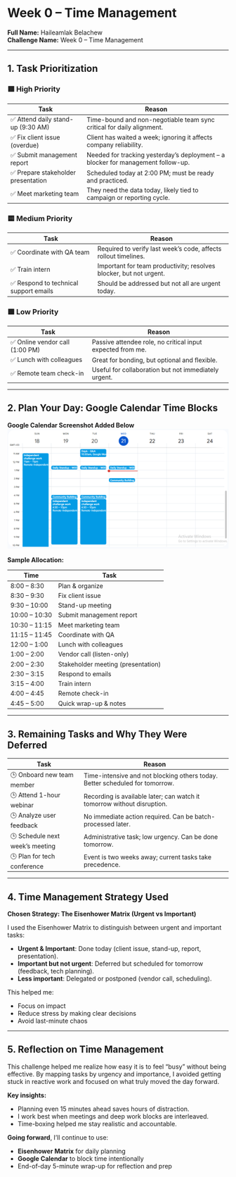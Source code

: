 
# Week 0 – Time Management
**Full Name:** Haileamlak Belachew  
**Challenge Name:** Week 0 – Time Management  

---

## 1. Task Prioritization

### 🟥 High Priority
| Task | Reason |
|------|--------|
| ✅ Attend daily stand-up (9:30 AM) | Time-bound and non-negotiable team sync critical for daily alignment. |
| ✅ Fix client issue (overdue) | Client has waited a week; ignoring it affects company reliability. |
| ✅ Submit management report | Needed for tracking yesterday’s deployment – a blocker for management follow-up. |
| ✅ Prepare stakeholder presentation | Scheduled today at 2:00 PM; must be ready and practiced. |
| ✅ Meet marketing team | They need the data today, likely tied to campaign or reporting cycle. |

### 🟨 Medium Priority
| Task | Reason |
|------|--------|
| ✅ Coordinate with QA team | Required to verify last week’s code, affects rollout timelines. |
| ✅ Train intern | Important for team productivity; resolves blocker, but not urgent. |
| ✅ Respond to technical support emails | Should be addressed but not all are urgent today. |

### 🟩 Low Priority
| Task | Reason |
|------|--------|
| ✅ Online vendor call (1:00 PM) | Passive attendee role, no critical input expected from me. |
| ✅ Lunch with colleagues | Great for bonding, but optional and flexible. |
| ✅ Remote team check-in | Useful for collaboration but not immediately urgent.

---

## 2. Plan Your Day: Google Calendar Time Blocks

**Google Calendar Screenshot Added Below**  
![Google Calendar Screenshot](./calendar_screenshot.png) 

**Sample Allocation:**

| Time | Task |
|------|------|
| 8:00 – 8:30 | Plan & organize |
| 8:30 – 9:30 | Fix client issue |
| 9:30 – 10:00 | Stand-up meeting |
| 10:00 – 10:30 | Submit management report |
| 10:30 – 11:15 | Meet marketing team |
| 11:15 – 11:45 | Coordinate with QA |
| 12:00 – 1:00 | Lunch with colleagues |
| 1:00 – 2:00 | Vendor call (listen-only) |
| 2:00 – 2:30 | Stakeholder meeting (presentation) |
| 2:30 – 3:15 | Respond to emails |
| 3:15 – 4:00 | Train intern |
| 4:00 – 4:45 | Remote check-in |
| 4:45 – 5:00 | Quick wrap-up & notes |

---

## 3. Remaining Tasks and Why They Were Deferred

| Task | Reason |
|------|--------|
| 🕒 Onboard new team member | Time-intensive and not blocking others today. Better scheduled for tomorrow. |
| 🕒 Attend 1-hour webinar | Recording is available later; can watch it tomorrow without disruption. |
| 🕒 Analyze user feedback | No immediate action required. Can be batch-processed later. |
| 🕒 Schedule next week’s meeting | Administrative task; low urgency. Can be done tomorrow. |
| 🕒 Plan for tech conference | Event is two weeks away; current tasks take precedence. |

---

## 4. Time Management Strategy Used

**Chosen Strategy: The Eisenhower Matrix (Urgent vs Important)**

I used the Eisenhower Matrix to distinguish between urgent and important tasks:
- **Urgent & Important**: Done today (client issue, stand-up, report, presentation).
- **Important but not urgent**: Deferred but scheduled for tomorrow (feedback, tech planning).
- **Less important**: Delegated or postponed (vendor call, scheduling).

This helped me:
- Focus on impact
- Reduce stress by making clear decisions
- Avoid last-minute chaos

---

## 5. Reflection on Time Management

This challenge helped me realize how easy it is to feel “busy” without being effective. By mapping tasks by urgency and importance, I avoided getting stuck in reactive work and focused on what truly moved the day forward.

**Key insights:**
- Planning even 15 minutes ahead saves hours of distraction.
- I work best when meetings and deep work blocks are interleaved.
- Time-boxing helped me stay realistic and accountable.

**Going forward**, I’ll continue to use:
- **Eisenhower Matrix** for daily planning
- **Google Calendar** to block time intentionally
- End-of-day 5-minute wrap-up for reflection and prep
